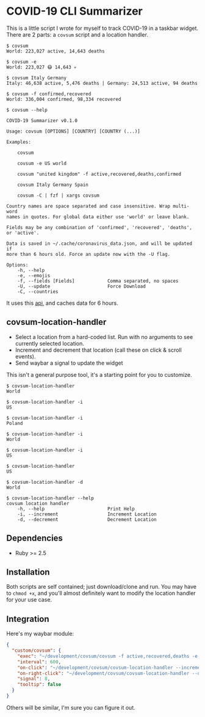# COVID-19 CLI Summarizer

This is a little script I wrote for myself to track COVID-19 in a taskbar
widget. There are 2 parts: a `covsum` script and a location handler.

```
$ covsum
World: 223,027 active, 14,643 deaths

$ covsum -e
World: 223,027 😷 14,643 💀

$ covsum Italy Germany
Italy: 46,638 active, 5,476 deaths | Germany: 24,513 active, 94 deaths

$ covsum -f confirmed,recovered
World: 336,004 confirmed, 98,334 recovered

$ covsum --help

COVID-19 Summarizer v0.1.0

Usage: covsum [OPTIONS] [COUNTRY] [COUNTRY (...)]

Examples:

    covsum

    covsum -e US world

    covsum "united kingdom" -f active,recovered,deaths,confirmed

    covsum Italy Germany Spain

    covsum -C | fzf | xargs covsum

Country names are space separated and case insensitive. Wrap multi-word
names in quotes. For global data either use 'world' or leave blank.

Fields may be any combination of 'confirmed', 'recovered', 'deaths',
or 'active'.

Data is saved in ~/.cache/coronavirus_data.json, and will be updated if
more than 6 hours old. Force an update now with the -U flag.

Options:
    -h, --help
    -e, --emojis
    -f, --fields [Fields]            Comma separated, no spaces
    -U, --update                     Force Download
    -C, --countries

```

It uses this [api](https://github.com/nat236919/Covid2019API), and caches data
for 6 hours.

## covsum-location-handler

- Select a location from a hard-coded list. Run with no arguments to see 
  currently selected location.
- Increment and decrement that location (call these on click & scroll events).
- Send waybar a signal to update the widget

This isn't a general purpose tool, it's a starting point for you to customize.

```
$ covsum-location-handler
World

$ covsum-location-handler -i
US

$ covsum-location-handler -i
Poland

$ covsum-location-handler -i
World

$ covsum-location-handler -i
US

$ covsum-location-handler
US

$ covsum-location-handler -d
World

$ covsum-location-handler --help
covsum location handler
    -h, --help                       Print Help
    -i, --increment                  Increment Location
    -d, --decrement                  Decrement Location

```

## Dependencies

- Ruby >= 2.5

## Installation

Both scripts are self contained; just download/clone and run. You may have to
`chmod +x`, and you'll almost definitely want to modify the location handler for
your use case.

## Integration

Here's my waybar module:

```json
{
  "custom/covsum": {
    "exec": "~/development/covsum/covsum -f active,recovered,deaths -e $(~/development/covsum/covsum-location-handler)",
    "interval": 600,
    "on-click": "~/development/covsum/covsum-location-handler --increment",
    "on-right-click": "~/development/covsum/covsum-location-handler --decrement",
    "signal": 8,
    "tooltip": false
  }
}
```

Others will be similar, I'm sure you can figure it out.
